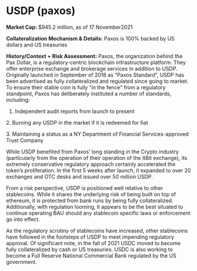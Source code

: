 # USDP (paxos)

**Market Cap:** $945.2 million, as of 17 November2021&#x20;

**Collateralization Mechanism & Details:** Paxos is 100% backed by US dollars and US treasuries&#x20;

**History/Context + Risk Assessment:** Paxos, the organization behind the Pax Dollar, is a regulatory-centric blockchain infrastructure platform. They offer enterprise exchange and brokerage services in addition to USDP. Originally launched in September of 2018 as “Paxos Standard”, USDP has been advertised as fully collateralized and regulated since going to market. To ensure their stable coin is fully “in the fence” from a regulatory standpoint, Paxos has deliberately instituted a number of standards, including:&#x20;

1. Independent audit reports from launch to present&#x20;

&#x20; 2\. Burning any USDP in the market if it is redeemed for fiat&#x20;

&#x20; 3\. Maintaining a status as a NY Department of Financial Services-approved Trust Company&#x20;

While USDP benefited from Paxos’ long standing in the Crypto industry (particularly from the operation of their operation of the ItBit exchange), its extremely conservative regulatory approach certainly accelerated the token’s proliferation. In the first 5 weeks after launch, it expanded to over 20 exchanges and OTC desks and issued over 50 million USDP.&#x20;

From a risk perspective, USDP is positioned well relative to other stablecoins. While it shares the underlying risk of being built on top of ethereum, it is protected from bank runs by being fully collateralized. Additionally, with regulation looming, it appears to be the best situated to continue operating BAU should any stablecoin specific laws or enforcement go into effect.&#x20;

As the regulatory scrutiny of stablecoins have increased, other stablecoins have followed in the footsteps of USDP to meet impending regulatory approval. Of significant note, in the fall of 2021 USDC moved to become fully collateralized by cash or US treasuries. USDC is also working to become a Full Reserve National Commercial Bank regulated by the US government.
